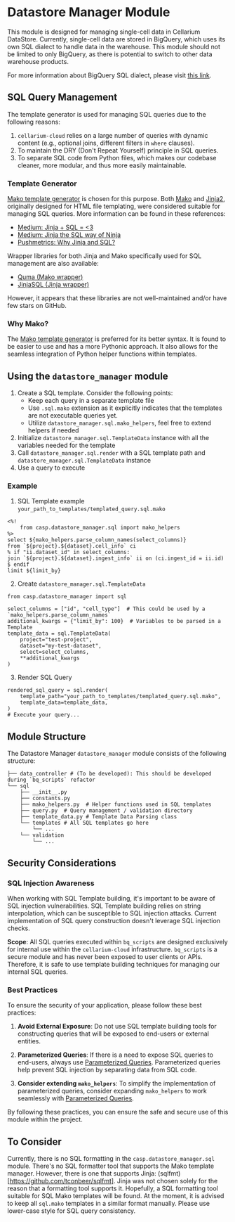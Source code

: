 # Datastore Manager Module

This module is designed for managing single-cell data in Cellarium DataStore. Currently, single-cell data are stored in BigQuery, which uses its own SQL dialect to handle data in the warehouse. 
This module should not be limited to only BigQuery, as there is potential to switch to other data warehouse products.

For more information about BigQuery SQL dialect, please visit [this link](https://cloud.google.com/bigquery/docs/introduction-sql).
## SQL Query Management

The template generator is used for managing SQL queries due to the following reasons:

1. `cellarium-cloud` relies on a large number of queries with dynamic content (e.g., optional joins, different filters in `where` clauses).
2. To maintain the DRY (Don't Repeat Yourself) principle in SQL queries.
3. To separate SQL code from Python files, which makes our codebase cleaner, more modular, and thus more easily maintainable.

### Template Generator

[Mako template generator](https://www.makotemplates.org/) is chosen for this purpose. Both 
[Mako](https://www.makotemplates.org/) and [Jinja2](https://jinja.palletsprojects.com/en/2.10.x/), originally designed 
for HTML file templating, were considered suitable for managing SQL queries. More information can be found in these 
references:
- [Medium: Jinja + SQL = <3](https://medium.com/p/7e4dff8d8778)
- [Medium: Jinja the SQL way of Ninja](https://medium.com/analytics-and-data/jinja-the-sql-way-of-the-ninja-9a64fc815564)
- [Pushmetrics: Why Jinja and SQL?](https://pushmetrics.io/learn/jinja/why-jinja-and-sql/)

Wrapper libraries for both Jinja and Mako specifically used for SQL management are also available:

- [Quma (Mako wrapper)](https://github.com/ebenefuenf/quma)
- [JinjaSQL (Jinja wrapper)](https://github.com/sripathikrishnan/jinjasql)

However, it appears that these libraries are not well-maintained and/or have few stars on GitHub.

### Why Mako?

The [Mako template generator](https://www.makotemplates.org/) is preferred for its better syntax. It is found to be 
easier to use and has a more Pythonic approach. It also allows for the seamless integration of Python helper functions 
within templates.

## Using the `datastore_manager` module
1. Create a SQL template. Consider the following points:
    * Keep each query in a separate template file
    * Use `.sql.mako` extension as it explicitly indicates that the templates are not executable queries yet.
    * Utilize `datastore_manager.sql.mako_helpers`, feel free to extend helpers if needed
2. Initialize `datastore_manager.sql.TemplateData` instance with all the variables needed for the template
3. Call `datastore_manager.sql.render` with a SQL template path and `datastore_manager.sql.TemplateData` instance
4. Use a query to execute
### Example
1. SQL Template example `your_path_to_templates/templated_query.sql.mako`
```genericsql
<%!
    from casp.datastore_manager.sql import mako_helpers
%>
select ${mako_helpers.parse_column_names(select_columns)}
from `${project}.${dataset}.cell_info` ci
% if "ii.dataset_id" in select_columns:
join `${project}.${dataset}.ingest_info` ii on (ci.ingest_id = ii.id)
$ endif
limit ${limit_by}
```
2. Create `datastore_manager.sql.TemplateData`

```python3
from casp.datastore_manager import sql

select_columns = ["id", "cell_type"]  # This could be used by a `mako_helpers.parse_column_names` 
additional_kwargs = {"limit_by": 100}  # Variables to be parsed in a Template
template_data = sql.TemplateData(
    project="test-project",
    dataset="my-test-dataset",
    select=select_columns,
    **additional_kwargs
)
```
3. Render SQL Query
```python3
rendered_sql_query = sql.render(
    template_path="your_path_to_templates/templated_query.sql.mako",
    template_data=template_data,
)
# Execute your query...
```
## Module Structure

The Datastore Manager `datastore_manager` module consists of the following structure:

```
├── data_controller # (To be developed): This should be developed during `bq_scripts` refactor
└── sql
    ├── __init__.py
    ├── constants.py
    ├── mako_helpers.py  # Helper functions used in SQL templates
    ├── query.py  # Query management / validation directory
    ├── template_data.py # Template Data Parsing class
    └── templates # All SQL templates go here
        └── ... 
    └── validation
        └── ...                
```
## Security Considerations

### SQL Injection Awareness

When working with SQL Template building, it's important to be aware of SQL injection vulnerabilities. 
SQL Template building relies on string interpolation, which can be susceptible to SQL injection attacks. 
Current implementation of SQL query construction doesn't leverage SQL injection checks.

**Scope**: All SQL queries executed within `bq_scripts` are designed exclusively for internal use within 
the `cellarium-cloud` infrastructure. `bq_scripts` is a secure module and has never been exposed to user clients or 
APIs. Therefore, it is safe to use template building techniques for managing our internal SQL queries.

### Best Practices

To ensure the security of your application, please follow these best practices:

1. **Avoid External Exposure**: Do not use SQL template building tools for constructing queries that will be exposed to end-users or external entities.

2. **Parameterized Queries**: If there is a need to expose SQL queries to end-users, always use [Parameterized Queries](https://cloud.google.com/bigquery/docs/parameterized-queries#python). Parameterized queries help prevent SQL injection by separating data from SQL code.

3. **Consider extending `mako_helpers`**: To simplify the implementation of parameterized queries, consider expanding `mako_helpers` to work seamlessly with [Parameterized Queries](https://cloud.google.com/bigquery/docs/parameterized-queries#python).

By following these practices, you can ensure the safe and secure use of this module within the project.

## To Consider

Currently, there is no SQL formatting in the `casp.datastore_manager.sql` module. There's no SQL formatter tool that 
supports the Mako template manager. However, there is one that supports Jinja:
(sqlfmt)[https://github.com/tconbeer/sqlfmt]. Jinja was not chosen solely for the reason that a formatting tool 
supports it. Hopefully, a SQL formatting tool suitable for SQL Mako templates will be found.
At the moment, it is advised to keep all `sql.mako` templates in a similar format manually. Please use lower-case style 
for SQL query consistency.